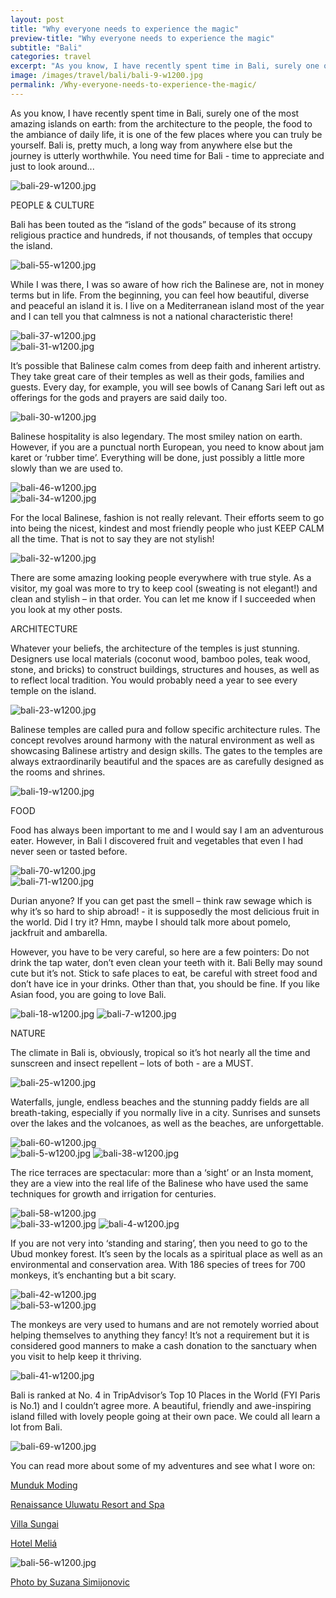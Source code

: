 ```yaml
---
layout: post
title: "Why everyone needs to experience the magic"
preview-title: "Why everyone needs to experience the magic"
subtitle: "Bali"
categories: travel
excerpt: "As you know, I have recently spent time in Bali, surely one of the most amazing islands on earth: from the architecture to the people, the food to the ambiance of daily life" 
image: /images/travel/bali/bali-9-w1200.jpg
permalink: /Why-everyone-needs-to-experience-the-magic/
---
```

As you know, I have recently spent time in Bali, surely one of the most amazing islands on earth: from the architecture to the people, the food to the ambiance of daily life, it is one of the few places where you can truly be yourself. Bali is, pretty much, a long way from anywhere else but the journey is utterly worthwhile. You need time for Bali - time to appreciate and just to look around... 

<img src="{{ '/images/travel/bali/bali-29-w1200.jpg' | prepend: SourceUrl }}" alt="bali-29-w1200.jpg">

PEOPLE & CULTURE

Bali has been touted as the “island of the gods” because of its strong religious practice and hundreds, if not thousands, of temples that occupy the island.

<img src="{{ '/images/travel/bali/bali-55-w1200.jpg' | prepend: SourceUrl }}" alt="bali-55-w1200.jpg">

<div class="row no-gutters">
    <div class="col-md-6 col-sm-12">
        <div class="post-left-image" style="background: url(../images/travel/bali/bali-26-w1200.jpg) no-repeat; background-size: cover; margin-right: 0.5rem; max-height: 800px !important"></div>
    </div>
    <div class="col-md-6 col-sm-12">
        <div class="post-right-image" style="background: url(../images/travel/bali/bali-39-w1200.jpg) no-repeat; background-size: cover; margin-left: 0.5rem; max-height: 800px !important"></div>
    </div>
</div>

While I was there, I was so aware of how rich the Balinese are, not in money terms but in life. From the beginning, you can feel how beautiful, diverse and peaceful an island it is. I live on a Mediterranean island most of the year and I can tell you that calmness is not a national characteristic there! 

<img src="{{ '/images/travel/bali/bali-37-w1200.jpg' | prepend: SourceUrl }}" alt="bali-37-w1200.jpg">

<div class="row no-gutters">
    <div class="col-md-6 col-sm-12">
        <div class="post-left-image" style="background: url(../images/travel/bali/bali-48-w1200.jpg) no-repeat; background-size: cover; margin-right: 0.5rem; max-height: 800px !important"></div>
    </div>
    <div class="col-md-6 col-sm-12">
        <div class="post-right-image" style="background: url(../images/travel/bali/bali-44-w1200.jpg) no-repeat; background-size: cover; margin-left: 0.5rem; max-height: 800px !important"></div>
    </div>
</div>

<img src="{{ '/images/travel/bali/bali-31-w1200.jpg' | prepend: SourceUrl }}" alt="bali-31-w1200.jpg">
 
It’s possible that Balinese calm comes from deep faith and inherent artistry. They take great care of their temples as well as their gods, families and guests. Every day, for example, you will see bowls of Canang Sari left out as offerings for the gods and prayers are said daily too.

<img src="{{ '/images/travel/bali/bali-30-w1200.jpg' | prepend: SourceUrl }}" alt="bali-30-w1200.jpg">

<div class="row no-gutters">
    <div class="col-md-6 col-sm-12">
        <div class="post-left-image" style="background: url(../images/travel/bali/bali-45-w1200.jpg) no-repeat; background-size: cover; margin-right: 0.5rem; max-height: 800px !important"></div>
    </div>
    <div class="col-md-6 col-sm-12">
        <div class="post-right-image" style="background: url(../images/travel/bali/bali-3-w1200.jpg) no-repeat; background-size: cover; margin-left: 0.5rem; max-height: 800px !important"></div>
    </div>
</div>

Balinese hospitality is also legendary. The most smiley nation on earth. However, if you are a punctual north European, you need to know about jam karet or ‘rubber time’. Everything will be done, just possibly a little more slowly than we are used to.

<img src="{{ '/images/travel/bali/bali-46-w1200.jpg' | prepend: SourceUrl }}" alt="bali-46-w1200.jpg">

<div class="row no-gutters">
    <div class="col-md-6 col-sm-12">
        <div class="post-left-image" style="background: url(../images/travel/bali/bali-35-w1200.jpg) no-repeat; background-size: cover; margin-right: 0.5rem; max-height: 800px !important"></div>
    </div>
    <div class="col-md-6 col-sm-12">
        <div class="post-right-image" style="background: url(../images/travel/bali/bali-36-w1200.jpg) no-repeat; background-size: cover; margin-left: 0.5rem; max-height: 800px !important"></div>
    </div>
</div>

<img src="{{ '/images/travel/bali/bali-34-w1200.jpg' | prepend: SourceUrl }}" alt="bali-34-w1200.jpg">

For the local Balinese, fashion is not really relevant. Their efforts seem to go into being the nicest, kindest and most friendly people who just KEEP CALM all the time. That is not to say they are not stylish!

<img src="{{ '/images/travel/bali/bali-32-w1200.jpg' | prepend: SourceUrl }}" alt="bali-32-w1200.jpg">

There are some amazing looking people everywhere with true style. As a visitor, my goal was more to try to keep cool (sweating is not elegant!) and clean and stylish – in that order. You can let me know if I succeeded when you look at my other posts.

<div class="row no-gutters">
    <div class="col-md-6 col-sm-12">
        <div class="post-left-image" style="background: url(../images/travel/bali/bali-64a-w1200.jpg) no-repeat; background-size: cover; margin-right: 0.5rem; max-height: 800px !important"></div>
    </div>
    <div class="col-md-6 col-sm-12">
        <div class="post-right-image" style="background: url(../images/travel/bali/bali-61-w1200.jpg) no-repeat; background-size: cover; margin-left: 0.5rem; max-height: 800px !important"></div>
    </div>
</div>

ARCHITECTURE

Whatever your beliefs, the architecture of the temples is just stunning. 
Designers use local materials (coconut wood, bamboo poles, teak wood, stone, and bricks) to construct buildings, structures and houses, as well as to reflect local tradition. You would probably need a year to see every temple on the island.

<div class="row no-gutters">
    <div class="col-md-6 col-sm-12">
        <div class="post-left-image" style="background: url(../images/travel/bali/bali-68-w1200.jpg) no-repeat; background-size: cover; margin-right: 0.5rem; max-height: 800px !important"></div>
    </div>
    <div class="col-md-6 col-sm-12">
        <div class="post-right-image" style="background: url(../images/travel/bali/bali-62-w1200.jpg) no-repeat; background-size: cover; margin-left: 0.5rem; max-height: 800px !important"></div>
    </div>
</div>

<img src="{{ '/images/travel/bali/bali-23-w1200.jpg' | prepend: SourceUrl }}" alt="bali-23-w1200.jpg">

<div class="row no-gutters">
    <div class="col-md-6 col-sm-12">
        <div class="post-left-image" style="background: url(../images/travel/bali/bali-17-w1200.jpg) no-repeat; background-size: cover; margin-right: 0.5rem; max-height: 800px !important"></div>
    </div>
    <div class="col-md-6 col-sm-12">
        <div class="post-right-image" style="background: url(../images/travel/bali/bali-22-w1200.jpg) no-repeat; background-size: cover; margin-left: 0.5rem; max-height: 800px !important"></div>
    </div>
</div>

Balinese temples are called pura and follow specific architecture rules. The concept revolves around harmony with the natural environment as well as showcasing Balinese artistry and design skills. The gates to the temples are always extraordinarily beautiful and the spaces are as carefully designed as the rooms and shrines.

<img src="{{ '/images/travel/bali/bali-19-w1200.jpg' | prepend: SourceUrl }}" alt="bali-19-w1200.jpg">

FOOD 

Food has always been important to me and I would say I am an adventurous eater. However, in Bali I discovered fruit and vegetables that even I had never seen or tasted before.

<img src="{{ '/images/travel/bali/bali-70-w1200.jpg' | prepend: SourceUrl }}" alt="bali-70-w1200.jpg">

<div class="row no-gutters">
    <div class="col-md-6 col-sm-12">
        <div class="post-left-image" style="background: url(../images/travel/bali/bali-66-w1200.jpg) no-repeat; background-size: cover; margin-right: 0.5rem; max-height: 800px !important"></div>
    </div>
    <div class="col-md-6 col-sm-12">
        <div class="post-right-image" style="background: url(../images/travel/bali/bali-14-w1200.jpg) no-repeat; background-size: cover; margin-left: 0.5rem; max-height: 800px !important"></div>
    </div>
</div>

<img src="{{ '/images/travel/bali/bali-71-w1200.jpg' | prepend: SourceUrl }}" alt="bali-71-w1200.jpg">

Durian anyone? If you can get past the smell – think raw sewage which is why it’s so hard to ship abroad! - it is supposedly the most delicious fruit in the world. Did I try it? Hmn, maybe I should talk more about pomelo, jackfruit and ambarella.

<div class="row no-gutters">
    <div class="col-md-6 col-sm-12">
        <div class="post-left-image" style="background: url(../images/travel/bali/bali-12-w1200.jpg) no-repeat; background-size: cover; margin-right: 0.5rem; max-height: 800px !important"></div>
    </div>
    <div class="col-md-6 col-sm-12">
        <div class="post-right-image" style="background: url(../images/travel/bali/bali-13-w1200.jpg) no-repeat; background-size: cover; margin-left: 0.5rem; max-height: 800px !important"></div>
    </div>
</div>

However, you have to be very careful, so here are a few pointers: Do not drink the tap water, don’t even clean your teeth with it. Bali Belly may sound cute but it’s not. Stick to safe places to eat, be careful with street food and don’t have ice in your drinks. Other than that, you should be fine. If you like Asian food, you are going to love Bali.

<img src="{{ '/images/travel/bali/bali-18-w1200.jpg' | prepend: SourceUrl }}" alt="bali-18-w1200.jpg">

<img src="{{ '/images/travel/bali/bali-7-w1200.jpg' | prepend: SourceUrl }}" alt="bali-7-w1200.jpg">

NATURE

The climate in Bali is, obviously, tropical so it’s hot nearly all the time and sunscreen and insect repellent – lots of both - are a MUST.

<img src="{{ '/images/travel/bali/bali-25-w1200.jpg' | prepend: SourceUrl }}" alt="bali-25-w1200.jpg">

<div class="row no-gutters">
    <div class="col-md-6 col-sm-12">
        <div class="post-left-image" style="background: url(../images/travel/bali/bali-24-w1200.jpg) no-repeat; background-size: cover; margin-right: 0.5rem; max-height: 800px !important"></div>
    </div>
    <div class="col-md-6 col-sm-12">
        <div class="post-right-image" style="background: url(../images/travel/bali/bali-20-w1200.jpg) no-repeat; background-size: cover; margin-left: 0.5rem; max-height: 800px !important"></div>
    </div>
</div>

<div class="row no-gutters">
    <div class="col-md-6 col-sm-12">
        <div class="post-left-image" style="background: url(../images/travel/bali/bali-43-w1200.jpg) no-repeat; background-size: cover; margin-right: 0.5rem; max-height: 800px !important"></div>
    </div>
    <div class="col-md-6 col-sm-12">
        <div class="post-right-image" style="background: url(../images/travel/bali/bali-47a-w1200.jpg) no-repeat; background-size: cover; margin-left: 0.5rem; max-height: 800px !important"></div>
    </div>
</div>

Waterfalls, jungle, endless beaches and the stunning paddy fields are all breath-taking, especially if you normally live in a city. Sunrises and sunsets over the lakes and the volcanoes, as well as the beaches, are unforgettable.

<img src="{{ '/images/travel/bali/bali-60-w1200.jpg' | prepend: SourceUrl }}" alt="bali-60-w1200.jpg">

<div class="row no-gutters">
    <div class="col-md-6 col-sm-12">
        <div class="post-left-image" style="background: url(../images/travel/bali/bali-52-w1200.jpg) no-repeat; background-size: cover; margin-right: 0.5rem; max-height: 800px !important"></div>
    </div>
    <div class="col-md-6 col-sm-12">
        <div class="post-right-image" style="background: url(../images/travel/bali/bali-59-w1200.jpg) no-repeat; background-size: cover; margin-left: 0.5rem; max-height: 800px !important"></div>
    </div>
</div>

<img src="{{ '/images/travel/bali/bali-5-w1200.jpg' | prepend: SourceUrl }}" alt="bali-5-w1200.jpg">

<img src="{{ '/images/travel/bali/bali-38-w1200.jpg' | prepend: SourceUrl }}" alt="bali-38-w1200.jpg">

The rice terraces are spectacular: more than a ‘sight’ or an Insta moment, they are a view into the real life of the Balinese who have used the same techniques for growth and irrigation for centuries.

<img src="{{ '/images/travel/bali/bali-58-w1200.jpg' | prepend: SourceUrl }}" alt="bali-58-w1200.jpg">

<div class="row no-gutters">
    <div class="col-md-6 col-sm-12">
        <div class="post-left-image" style="background: url(../images/travel/bali/bali-28-w1200.jpg) no-repeat; background-size: cover; margin-right: 0.5rem; max-height: 800px !important"></div>
    </div>
    <div class="col-md-6 col-sm-12">
        <div class="post-right-image" style="background: url(../images/travel/bali/bali-40-w1200.jpg) no-repeat; background-size: cover; margin-left: 0.5rem; max-height: 800px !important"></div>
    </div>
</div>

<img src="{{ '/images/travel/bali/bali-33-w1200.jpg' | prepend: SourceUrl }}" alt="bali-33-w1200.jpg">

<img src="{{ '/images/travel/bali/bali-4-w1200.jpg' | prepend: SourceUrl }}" alt="bali-4-w1200.jpg">

If you are not very into ‘standing and staring’, then you need to go to the Ubud monkey forest. It’s seen by the locals as a spiritual place as well as an environmental and conservation area. With 186 species of trees for 700 monkeys, it’s enchanting but a bit scary. 

<img src="{{ '/images/travel/bali/bali-42-w1200.jpg' | prepend: SourceUrl }}" alt="bali-42-w1200.jpg">

<div class="row no-gutters">
    <div class="col-md-6 col-sm-12">
        <div class="post-left-image" style="background: url(../images/travel/bali/bali-15-w1200.jpg) no-repeat; background-size: cover; margin-right: 0.5rem; max-height: 800px !important"></div>
    </div>
    <div class="col-md-6 col-sm-12">
        <div class="post-right-image" style="background: url(../images/travel/bali/bali-16a-w1200.jpg) no-repeat; background-size: cover; margin-left: 0.5rem; max-height: 800px !important"></div>
    </div>
</div>

<img src="{{ '/images/travel/bali/bali-53-w1200.jpg' | prepend: SourceUrl }}" alt="bali-53-w1200.jpg">

The monkeys are very used to humans and are not remotely worried about helping themselves to anything they fancy! It’s not a requirement but it is considered good manners to make a cash donation to the sanctuary when you visit to help keep it thriving.

<img src="{{ '/images/travel/bali/bali-41-w1200.jpg' | prepend: SourceUrl }}" alt="bali-41-w1200.jpg">

Bali is ranked at No. 4 in TripAdvisor’s Top 10 Places in the World (FYI Paris is No.1) and I couldn’t agree more. A beautiful, friendly and awe-inspiring island filled with lovely people going at their own pace. We could all learn a lot from Bali.

<div class="row no-gutters">
    <div class="col-md-6 col-sm-12">
        <div class="post-left-image" style="background: url(../images/travel/bali/bali-2-w1200.jpg) no-repeat; background-size: cover; margin-right: 0.5rem; max-height: 800px !important"></div>
    </div>
    <div class="col-md-6 col-sm-12">
        <div class="post-right-image" style="background: url(../images/travel/bali/bali-6-w1200.jpg) no-repeat; background-size: cover; margin-left: 0.5rem; max-height: 800px !important"></div>
    </div>
</div>

<img src="{{ '/images/travel/bali/bali-69-w1200.jpg' | prepend: SourceUrl }}" alt="bali-69-w1200.jpg">

<div class="row no-gutters">
    <div class="col-md-6 col-sm-12">
        <div class="post-left-image" style="background: url(../images/travel/bali/bali-65-w1200.jpg) no-repeat; background-size: cover; margin-right: 0.5rem; max-height: 800px !important"></div>
    </div>
    <div class="col-md-6 col-sm-12">
        <div class="post-right-image" style="background: url(../images/travel/bali/bali-9-w1200.jpg) no-repeat; background-size: cover; margin-left: 0.5rem; max-height: 800px !important"></div>
    </div>
</div>

You can read more about some of my adventures and see what I wore on:

<a href="https://nenakay.com/Hill-Station-Hideaway-at-Munduk-Moding/" target="_blank">Munduk Moding</a>

<a href="https://nenakay.com/Great-times-at-Renaissance-Uluwatu-Bali-Resort-and-Spa/" target="_blank">Renaissance Uluwatu Resort and Spa</a>

<a href="https://nenakay.com/Jungle-vibes-at-Villa-Sungai/" target="_blank">Villa Sungai</a>

<a href="https://nenakay.com/Melia-Magic%E2%80%93an-out-of-this-world-experience-in-Bali/" target="_blank">Hotel Meliá</a>

<img src="{{ '/images/travel/bali/bali-56-w1200.jpg' | prepend: SourceUrl }}" alt="bali-56-w1200.jpg">

<a href="https://www.instagram.com/simisu__/" target="_blank">Photo by Suzana Simijonovic</a>